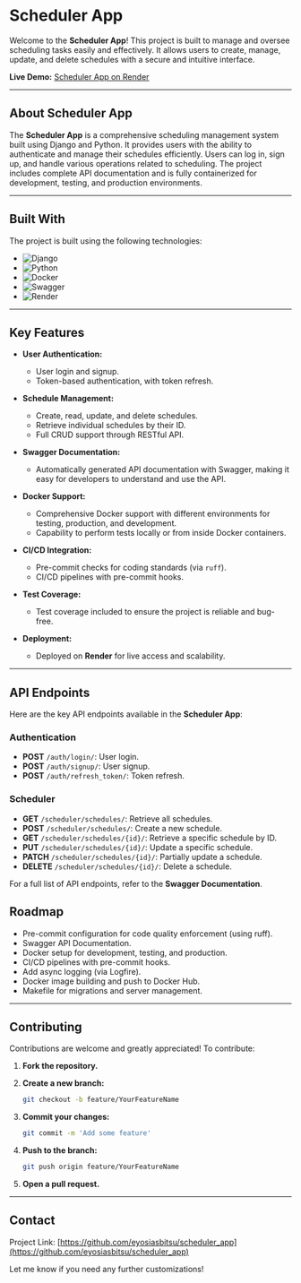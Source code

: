 # Scheduler App

Welcome to the **Scheduler App**! This project is built to manage and oversee scheduling tasks easily and effectively. It allows users to create, manage, update, and delete schedules with a secure and intuitive interface.

**Live Demo:** [Scheduler App on Render](https://scheduler-app-lip5.onrender.com/swagger/)

---

## About Scheduler App

The **Scheduler App** is a comprehensive scheduling management system built using Django and Python. It provides users with the ability to authenticate and manage their schedules efficiently. Users can log in, sign up, and handle various operations related to scheduling. The project includes complete API documentation and is fully containerized for development, testing, and production environments.

---

## Built With

The project is built using the following technologies:

- ![Django](https://img.shields.io/badge/Django-092E20?style=for-the-badge&logo=django&logoColor=white)
- ![Python](https://img.shields.io/badge/Python-3776AB?style=for-the-badge&logo=python&logoColor=white)
- ![Docker](https://img.shields.io/badge/Docker-2496ED?style=for-the-badge&logo=docker&logoColor=white)
- ![Swagger](https://img.shields.io/badge/Swagger-85EA2D?style=for-the-badge&logo=swagger&logoColor=white)
- ![Render](https://img.shields.io/badge/Render-46E3B7?style=for-the-badge&logo=render&logoColor=white)

---
## Key Features

- **User Authentication:**
  - User login and signup.
  - Token-based authentication, with token refresh.

- **Schedule Management:**
  - Create, read, update, and delete schedules.
  - Retrieve individual schedules by their ID.
  - Full CRUD support through RESTful API.

- **Swagger Documentation:**
  - Automatically generated API documentation with Swagger, making it easy for developers to understand and use the API.

- **Docker Support:**
  - Comprehensive Docker support with different environments for testing, production, and development.
  - Capability to perform tests locally or from inside Docker containers.

- **CI/CD Integration:**
  - Pre-commit checks for coding standards (via `ruff`).
  - CI/CD pipelines with pre-commit hooks.

- **Test Coverage:**
  - Test coverage included to ensure the project is reliable and bug-free.

- **Deployment:**
  - Deployed on **Render** for live access and scalability.

---

## API Endpoints

Here are the key API endpoints available in the **Scheduler App**:

### Authentication

- **POST** `/auth/login/`: User login.
- **POST** `/auth/signup/`: User signup.
- **POST** `/auth/refresh_token/`: Token refresh.

### Scheduler

- **GET** `/scheduler/schedules/`: Retrieve all schedules.
- **POST** `/scheduler/schedules/`: Create a new schedule.
- **GET** `/scheduler/schedules/{id}/`: Retrieve a specific schedule by ID.
- **PUT** `/scheduler/schedules/{id}/`: Update a specific schedule.
- **PATCH** `/scheduler/schedules/{id}/`: Partially update a schedule.
- **DELETE** `/scheduler/schedules/{id}/`: Delete a schedule.

For a full list of API endpoints, refer to the **Swagger Documentation**.

## Roadmap

- Pre-commit configuration for code quality enforcement (using ruff).
- Swagger API Documentation.
- Docker setup for development, testing, and production.
- CI/CD pipelines with pre-commit hooks.
- Add async logging (via Logfire).
- Docker image building and push to Docker Hub.
- Makefile for migrations and server management.

---

## Contributing

Contributions are welcome and greatly appreciated! To contribute:

1. **Fork the repository.**
2. **Create a new branch:**

   ```bash
   git checkout -b feature/YourFeatureName
   ```

3. **Commit your changes:**

   ```bash
   git commit -m 'Add some feature'
   ```

4. **Push to the branch:**

   ```bash
   git push origin feature/YourFeatureName
   ```

5. **Open a pull request.**

---

## Contact

Project Link: [https://github.com/eyosiasbitsu/scheduler_app](https://github.com/eyosiasbitsu/scheduler_app)

Let me know if you need any further customizations!

